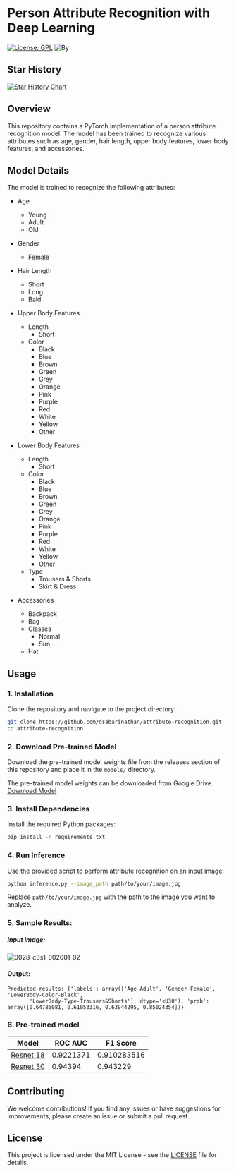 # Person Attribute Recognition with Deep Learning
[![License: GPL](https://img.shields.io/badge/License-GPL-yellow.svg)](https://opensource.org/licenses/GPL-3.0) ![By](https://img.shields.io/static/v1?label=By&message=PyTorch&color=red)

## Star History

[![Star History Chart](https://api.star-history.com/svg?repos=dsabarinathan/attribute-recognition&type=Date)](https://star-history.com/#dsabarinathan/attribute-recognition&Date)

## Overview

This repository contains a PyTorch implementation of a person attribute recognition model. The model has been trained to recognize various attributes such as age, gender, hair length, upper body features, lower body features, and accessories.

## Model Details

The model is trained to recognize the following attributes:

- Age
  - Young
  - Adult
  - Old

- Gender
  - Female

- Hair Length
  - Short
  - Long
  - Bald

- Upper Body Features
  - Length
    - Short
  - Color
    - Black
    - Blue
    - Brown
    - Green
    - Grey
    - Orange
    - Pink
    - Purple
    - Red
    - White
    - Yellow
    - Other

- Lower Body Features
  - Length
    - Short
  - Color
    - Black
    - Blue
    - Brown
    - Green
    - Grey
    - Orange
    - Pink
    - Purple
    - Red
    - White
    - Yellow
    - Other
  - Type
    - Trousers & Shorts
    - Skirt & Dress

- Accessories
  - Backpack
  - Bag
  - Glasses
    - Normal
    - Sun
  - Hat

## Usage

### 1. Installation

Clone the repository and navigate to the project directory:

```bash
git clone https://github.com/dsabarinathan/attribute-recognition.git
cd attribute-recognition
```

### 2. Download Pre-trained Model

Download the pre-trained model weights file from the releases section of this repository and place it in the `models/` directory.

The pre-trained model weights can be downloaded from Google Drive. [Download Model](https://drive.google.com/file/d/1lxdNB2Ix8bOOTxFeVVz2VcgPQMIuMQCZ/view?usp=sharing)

### 3. Install Dependencies

Install the required Python packages:

```bash
pip install -r requirements.txt
```

### 4. Run Inference

Use the provided script to perform attribute recognition on an input image:

```bash
python inference.py --image_path path/to/your/image.jpg
```

Replace `path/to/your/image.jpg` with the path to the image you want to analyze.

### 5. Sample Results:

##### Input image:

![0028_c3s1_002001_02](https://github.com/dsabarinathan/attribute-recognition/assets/40907627/3b39e073-d39a-4174-8dca-ab152c0d10d9)

#### Output: 

```
Predicted results: {'labels': array(['Age-Adult', 'Gender-Female', 'LowerBody-Color-Black',
       'LowerBody-Type-Trousers&Shorts'], dtype='<U30'), 'prob': array([0.64786081, 0.61053316, 0.63944295, 0.85024354])}
```

### 6. Pre-trained model 


| Model      | ROC AUC     | F1 Score     |
|------------|-------------|--------------|
| [Resnet 18](https://drive.google.com/file/d/1lxdNB2Ix8bOOTxFeVVz2VcgPQMIuMQCZ/view?usp=sharing)  | 0.9221371   | 0.910283516  |
| [Resnet 30](https://drive.google.com/file/d/1hQZQDu0x7ugBLm_bjisJO-oqHhMlaGEo/view?usp=sharing)  | 0.94394     | 0.943229     |


## Contributing

We welcome contributions! If you find any issues or have suggestions for improvements, please create an issue or submit a pull request.

## License

This project is licensed under the MIT License - see the [LICENSE](LICENSE) file for details.

